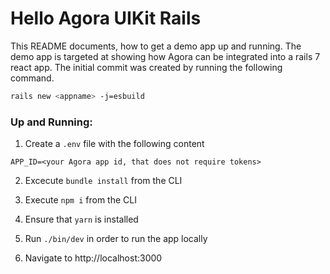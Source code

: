 # Hello Agora UIKit Rails

This README documents, how to get a demo app up and running. The demo app is targeted at showing how Agora can be integrated into a rails 7 react app. The initial commit was created by running the following command.

```bash
rails new <appname> -j=esbuild
```

### Up and Running:

1) Create a `.env` file with the following content

```
APP_ID=<your Agora app id, that does not require tokens>
```

2) Excecute `bundle install` from the CLI

3) Execute `npm i` from the CLI

4) Ensure that `yarn` is installed

5) Run `./bin/dev` in order to run the app locally

6) Navigate to http://localhost:3000

